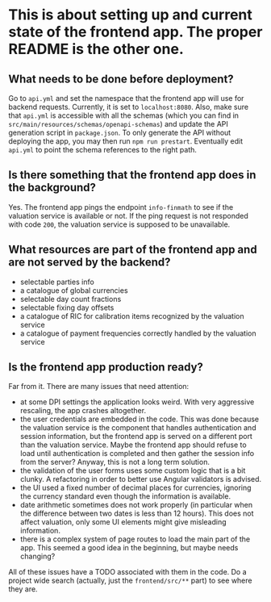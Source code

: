 # This is about setting up and current state of the frontend app. The proper README is the other one.

## What needs to be done before deployment?

Go to `api.yml` and set the namespace that the frontend app will use for backend requests. Currently, it is set
to `localhost:8080`.
Also, make sure that `api.yml` is accessible with all the schemas (which you can find
in `src/main/resources/schemas/openapi-schemas`) and update the API generation script in `package.json`. To only
generate
the API without deploying the app, you may then run `npm run prestart`. Eventually edit `api.yml` to point the schema
references to the right path.

## Is there something that the frontend app does in the background?

Yes. The frontend app pings the endpoint `info-finmath` to see if the valuation service is available or not. If the ping
request is not responded with code `200`, the valuation service is supposed to be unavailable.

## What resources are part of the frontend app and are not served by the backend?

- selectable parties info
- a catalogue of global currencies
- selectable day count fractions
- selectable fixing day offsets
- a catalogue of RIC for calibration items recognized by the valuation service
- a catalogue of payment frequencies correctly handled by the valuation service

## Is the frontend app production ready?

Far from it. There are many issues that need attention:

- at some DPI settings the application looks weird. With very aggressive rescaling, the app crashes altogether.
- the user credentials are embedded in the code. This was done because the valuation service is the component that
  handles authentication and session information, but the frontend app is served on a different port than the valuation
  service. Maybe the frontend app should refuse to load until authentication is completed and then gather the session
  info from the server? Anyway, this is not a long term solution.
- the validation of the user forms uses some custom logic that is a bit clunky. A refactoring in order to better use
  Angular validators is advised.
- the UI used a fixed number of decimal places for currencies, ignoring the currency standard even though the
  information is available.
- date arithmetic sometimes does not work properly (in particular when the difference between two dates is less than 12
  hours). This does not affect valuation, only some UI elements might give misleading information.
- there is a complex system of page routes to load the main part of the app. This seemed a good idea in the beginning,
  but maybe needs changing?

All of these issues have a TODO associated with them in the code. Do a project wide search (actually, just
the `frontend/src/**`
part) to see where they are.
